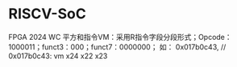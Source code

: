 # RISCV-SoC
FPGA 2024 WC
平方和指令VM：采用R指令字段分段形式；Opcode：1000011；funct3：000；funct7：0000000；
如： 0x017b0c43, // 0x017b0c43:   vm x24 x22 x23